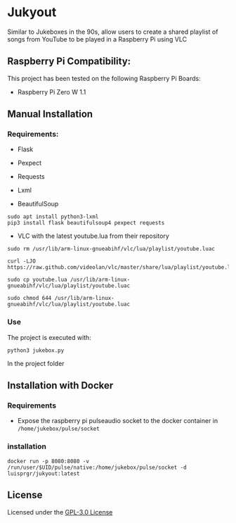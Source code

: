 Jukyout
========================

Similar to Jukeboxes in the 90s, allow users to create a shared playlist of songs from YouTube to be played in a Raspberry Pi using VLC

## Raspberry Pi Compatibility:

This project has been tested on the following Raspberry Pi Boards: 

* Raspberry Pi Zero W 1.1

## Manual Installation 

### Requirements:

* Flask

* Pexpect

* Requests

* Lxml

* BeautifulSoup

```shell
sudo apt install python3-lxml
pip3 install flask beautifulsoup4 pexpect requests
``` 

* VLC with the latest youtube.lua from their repository

```shell
sudo rm /usr/lib/arm-linux-gnueabihf/vlc/lua/playlist/youtube.luac

curl -LJO https://raw.github.com/videolan/vlc/master/share/lua/playlist/youtube.lua

sudo cp youtube.lua /usr/lib/arm-linux-gnueabihf/vlc/lua/playlist/youtube.luac 

sudo chmod 644 /usr/lib/arm-linux-gnueabihf/vlc/lua/playlist/youtube.luac
```

### Use

The project is executed with: 

```shell
python3 jukebox.py
```
In the project folder

## Installation with Docker

### Requirements 

- Expose the raspberry pi pulseaudio socket to the docker container in `/home/jukebox/pulse/socket`

### installation

```shell
docker run -p 8080:8080 -v /run/user/$UID/pulse/native:/home/jukebox/pulse/socket -d luisprgr/jukyout:latest
```

## License

Licensed under the [GPL-3.0 License](LICENSE) 